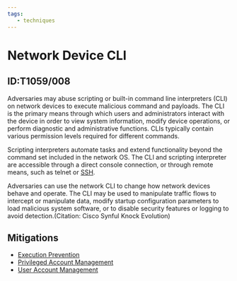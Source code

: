 ```yaml
---
tags:
   - techniques
---
```

# Network Device CLI
## ID:T1059/008
Adversaries may abuse scripting or built-in command line interpreters (CLI) on network devices to execute malicious command and payloads. The CLI is the primary means through which users and administrators interact with the device in order to view system information, modify device operations, or perform diagnostic and administrative functions. CLIs typically contain various permission levels required for different commands. 

Scripting interpreters automate tasks and extend functionality beyond the command set included in the network OS. The CLI and scripting interpreter are accessible through a direct console connection, or through remote means, such as telnet or [SSH](/mitre/techniques/T1021/004).

Adversaries can use the network CLI to change how network devices behave and operate. The CLI may be used to manipulate traffic flows to intercept or manipulate data, modify startup configuration parameters to load malicious system software, or to disable security features or logging to avoid detection.(Citation: Cisco Synful Knock Evolution)
## Mitigations
* [Execution Prevention](mitigations/M1038)
* [Privileged Account Management](mitigations/M1026)
* [User Account Management](mitigations/M1018)
